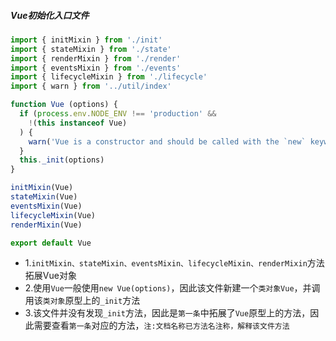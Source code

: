 ##### Vue初始化入口文件

```javascript
import { initMixin } from './init'
import { stateMixin } from './state'
import { renderMixin } from './render'
import { eventsMixin } from './events'
import { lifecycleMixin } from './lifecycle'
import { warn } from '../util/index'

function Vue (options) {
  if (process.env.NODE_ENV !== 'production' &&
    !(this instanceof Vue)
  ) {
    warn('Vue is a constructor and should be called with the `new` keyword')
  }
  this._init(options)
}

initMixin(Vue)  
stateMixin(Vue) 
eventsMixin(Vue)  
lifecycleMixin(Vue) 
renderMixin(Vue)  

export default Vue
```

-   1.`initMixin、stateMixin、eventsMixin、lifecycleMixin、renderMixin`方法拓展Vue对象
-   2.使用`Vue`一般使用`new Vue(options)`，因此该文件新建一个`类对象Vue`，并调用该`类对象`原型上的`_init`方法
-   3.该文件并没有发现`_init`方法，因此是`第一条`中拓展了`Vue`原型上的方法，因此需要查看`第一条`对应的方法，`注:文档名称已方法名注称，解释该文件方法`